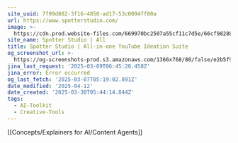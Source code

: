 ```yaml
---
site_uuid: 7f99d882-3f16-4850-ad17-53c0094ff80a
url: https://www.spotterstudio.com/
image: >-
  https://cdn.prod.website-files.com/669970bc2507a55cf11c7d5e/66cf98288874e4463ad16e65_spotter-studio-img.png
site_name: Spotter Studio | All
title: Spotter Studio | All-in-one YouTube Ideation Suite
og_screenshot_url: >-
  https://og-screenshots-prod.s3.amazonaws.com/1366x768/80/false/e2b5f9e76d2b3da32ce84112d40beb0858f9089bebe6bc88ce9b7bbe1911f582.jpeg
jina_last_request: '2025-03-09T06:45:20.458Z'
jina_error: Error occurred
og_last_fetch: '2025-03-07T05:19:02.891Z'
date_modified: '2025-04-12'
date_created: '2025-03-30T05:44:14.844Z'
tags:
  - AI-Toolkit
  - Creative-Tools
---
```





















[[Concepts/Explainers for AI/Content Agents]]
